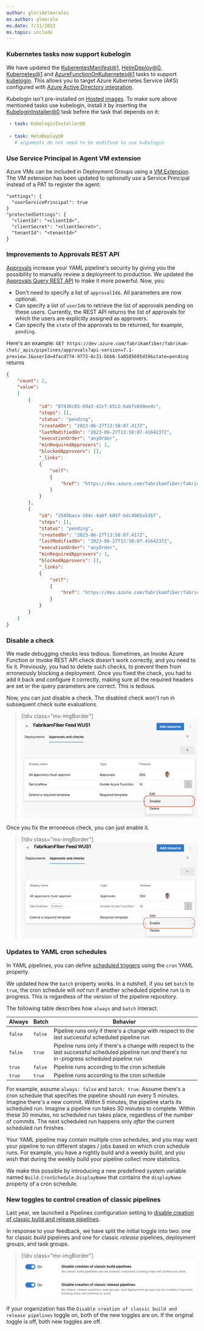 ```yaml
---
author: gloridelmorales
ms.author: glmorale
ms.date: 7/11/2023
ms.topic: include
---
```


### Kubernetes tasks now support kubelogin

We have updated the  [KuberentesManifest@1](/azure/devops/pipelines/tasks/reference/kubernetes-manifest-v1), [HelmDeploy@0](/azure/devops/pipelines/tasks/reference/helm-deploy-v0), [Kubernetes@1](/azure/devops/pipelines/tasks/reference/kubernetes-v1) and [AzureFunctionOnKubernetes@1](/azure/devops/pipelines/tasks/reference/azure-function-on-kubernetes-v1?view=azure-pipelines) tasks to support [kubelogin](/azure/aks/managed-azure-ad#non-interactive-sign-in-with-kubelogin). This allows you to target Azure Kubernetes Service (AKS) configured with [Azure Active Directory integration](/azure/aks/managed-azure-ad).

Kubelogin isn't pre-installed on [Hosted images](/azure/devops/pipelines/agents/hosted). To make sure above mentioned tasks use kubelogin, install it by inserting the [KubeloginInstaller@0](/azure/devops/pipelines/tasks/reference/kubelogin-installer-v0) task before the task that depends on it:

```yaml
 - task: KubeloginInstaller@0

 - task: HelmDeploy@0
   # arguments do not need to be modified to use kubelogin

```

### Use Service Principal in Agent VM extension

Azure VMs can be included in Deployment Groups using a [VM Extension](/azure/devops/pipelines/release/deployment-groups/howto-provision-deployment-group-agents?view=azure-devops&preserve-view=true#install-the-azure-pipelines-agent-azure-vm-extension-using-an-arm-template). The VM extension has been updated to optionally use a Service Principal instead of a PAT to register the agent:

```
"settings": {
  "userServicePrincipal": true
}
"protectedSettings": {
  "clientId": "<clientId>",
  "clientSecret": "<clientSecret>",
  "tenantId": "<tenantId>"
}
```

### Improvements to Approvals REST API

[Approvals](/azure/devops/pipelines/process/approvals?view=azure-devops&tabs=check-pass#approvals) increase your YAML pipeline's security by giving you the possibility to manually review a deployment to production. We updated the [Approvals Query REST API](/rest/api/azure/devops/approvalsandchecks/approvals/query) to make it more powerful. Now, you:
- Don't need to specify a list of `approvalId`s. All parameters are now optional.
- Can specify a list of `userId`s to retrieve the list of approvals pending on these users. Currently, the REST API returns the list of approvals for which the users are explicitly assigned as approvers.
- Can specify the `state` of the approvals to be returned, for example, `pending`.

Here's an example:
`GET https://dev.azure.com/fabrikamfiber/fabrikam-chat/_apis/pipelines/approvals?api-version=7.1-preview.1&userId=47acd774-9773-6c31-bbb6-5a0585695d19&state=pending` returns 
```json
{
    "count": 2,
    "value":
    [
        {
            "id": "87436c03-69a3-42c7-b5c2-6abfe049ee4c",
            "steps": [],
            "status": "pending",
            "createdOn": "2023-06-27T13:58:07.417Z",
            "lastModifiedOn": "2023-06-27T13:58:07.4164237Z",
            "executionOrder": "anyOrder",
            "minRequiredApprovers": 1,
            "blockedApprovers": [],
            "_links":
            {
                "self":
                {
                    "href": "https://dev.azure.com/fabrikamfiber/fabricam-chat/_apis/pipelines/approvals/87436c03-69a3-42c7-b5c2-6abfe049ee4c"
                }
            }
        },
        {
            "id": "2549baca-104c-4a6f-b05f-bdc4065a53b7",
            "steps": [],
            "status": "pending",
            "createdOn": "2023-06-27T13:58:07.417Z",
            "lastModifiedOn": "2023-06-27T13:58:07.4164237Z",
            "executionOrder": "anyOrder",
            "minRequiredApprovers": 1,
            "blockedApprovers": [],
            "_links":
            {
                "self":
                {
                    "href": "https://dev.azure.com/fabrikamfiber/fabricam-chat/_apis/pipelines/approvals/2549baca-104c-4a6f-b05f-bdc4065a53b7"
                }
            }
        }
    ]
}
```

### Disable a check 

We made debugging checks less tedious. Sometimes, an Invoke Azure Function or Invoke REST API check doesn't work correctly, and you need to fix it. Previously, you had to delete such checks, to prevent them from erroneously blocking a deployment. Once you fixed the check, you had to add it back and configure it correctly, making sure all the required headers are set or the query parameters are correct. This is tedious.

Now, you can just disable a check. The disabled check won't run in subsequent check suite evaluations.

> [!div class="mx-imgBorder"]
> ![Disable a check image.](../../media/224-pipelines-01.png "image showing how to disable a check for a pipeline")

Once you fix the erroneous check, you can just enable it.

> [!div class="mx-imgBorder"]
> ![Enable a check image.](../../media/224-pipelines-02.png "image showing how to enable a check for a pipeline")

### Updates to YAML cron schedules

In YAML pipelines, you can define [scheduled triggers](/azure/devops/pipelines/process/scheduled-triggers?view=azure-devops&preserve-view=true&tabs=yaml#scheduled-triggers) using the `cron` YAML property.

We updated how the `batch` property works. In a nutshell, if you set `batch` to `true`, the cron schedule will _not_ run if another scheduled pipeline run is in progress. This is regardless of the version of the pipeline repository.

The following table describes how `always` and `batch` interact.

|Always|Batch| Behavior|
|-|-|-|
| `false` | `false` | Pipeline runs only if there's a change with respect to the last successful scheduled pipeline run|
| `false` | `true` | Pipeline runs only if there's a change with respect to the last successful scheduled pipeline run *and* there's no in-progress scheduled pipeline run|
| `true`| `false` | Pipeline runs according to the cron schedule|
| `true`| `true` | Pipeline runs according to the cron schedule|

For example, assume `always: false` and `batch: true`. Assume there's a cron schedule that specifies the pipeline should run every 5 minutes. Imagine there's a new commit. Within 5 minutes, the pipeline starts its scheduled run. Imagine a pipeline run takes 30 minutes to complete. Within these 30 minutes, no scheduled run takes place, regardless of the number of commits. The next scheduled run happens only _after_ the current scheduled run finishes.

Your YAML pipeline may contain multiple cron schedules, and you may want your pipeline to run different stages / jobs based on which cron schedule runs. For example, you have a nightly build and a weekly build, and you wish that during the weekly build your pipeline collect more statistics. 

We make this possible by introducing a new predefined system variable named `Build.CronSchedule.DisplayName` that contains the `displayName` property of a cron schedule.

### New toggles to control creation of classic pipelines

Last year, we launched a Pipelines configuration setting to [disable creation of classic build and release pipelines](/azure/devops/release-notes/2022/sprint-213-update#ensure-your-organization-only-uses-yaml-pipelines).

In response to your feedback, we have split the initial toggle into two: one for classic _build_ pipelines and one for classic _release_ pipelines, deployment groups, and task groups.

> [!div class="mx-imgBorder"]
> ![Disable creation](../../media/224-pipelines-03.png)

If your organization has the `Disable creation of classic build and release pipelines` toggle on, both of the new toggles are on. If the original toggle is off, both new toggles are off.
